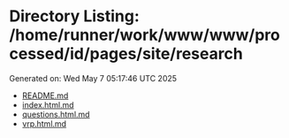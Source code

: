 # Directory Listing: /home/runner/work/www/www/processed/id/pages/site/research
Generated on: Wed May  7 05:17:46 UTC 2025

- [README.md](README.md)
- [index.html.md](index.html.md)
- [questions.html.md](questions.html.md)
- [vrp.html.md](vrp.html.md)
